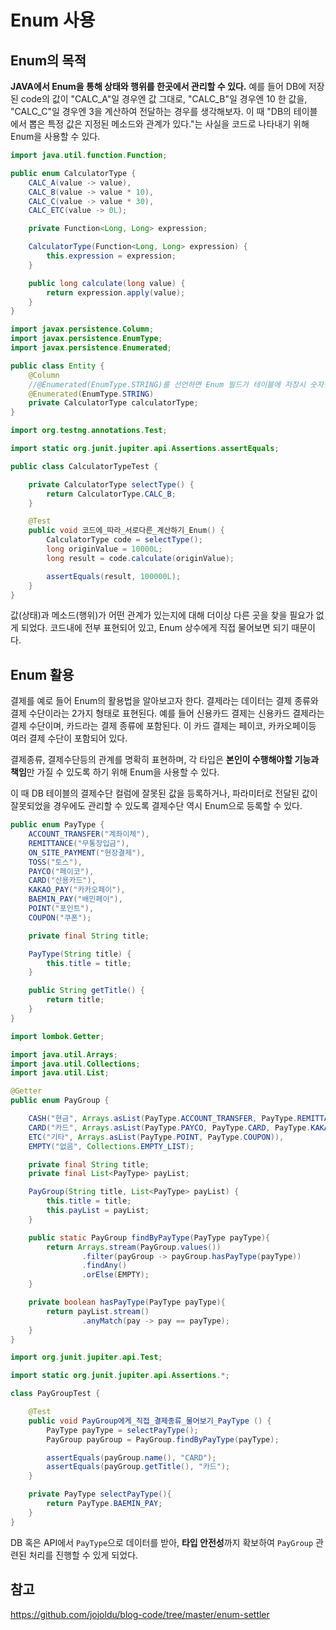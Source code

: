 # Enum 사용


## Enum의 목적

**JAVA에서 Enum을 통해 상태와 행위를 한곳에서 관리할 수 있다.**
예를 들어 DB에 저장된 code의 값이 "CALC_A"일 경우엔 값 그대로, "CALC_B"일 경우엔 10 한 값을, "CALC_C"일 경우엔 3을 계산하여 전달하는 경우를 생각해보자.
이 때 "DB의 테이블에서 뽑은 특정 값은 지정된 메소드와 관계가 있다."는 사실을 코드로 나타내기 위해 Enum을 사용할 수 있다.

```java
import java.util.function.Function;

public enum CalculatorType {
    CALC_A(value -> value),
    CALC_B(value -> value * 10),
    CALC_C(value -> value * 30),
    CALC_ETC(value -> 0L);

    private Function<Long, Long> expression;

    CalculatorType(Function<Long, Long> expression) {
        this.expression = expression;
    }

    public long calculate(long value) {
        return expression.apply(value);
    }
}
```

```java
import javax.persistence.Column;
import javax.persistence.EnumType;
import javax.persistence.Enumerated;

public class Entity {
    @Column
    //@Enumerated(EnumType.STRING)를 선언하면 Enum 필드가 테이블에 저장시 숫자형인 1,2,3이 아닌, Enum의 name이 저장된다.
    @Enumerated(EnumType.STRING)
    private CalculatorType calculatorType;
}
```

```java
import org.testng.annotations.Test;

import static org.junit.jupiter.api.Assertions.assertEquals;

public class CalculatorTypeTest {

    private CalculatorType selectType() {
        return CalculatorType.CALC_B;
    }

    @Test
    public void 코드에_따라_서로다른_계산하기_Enum() {
        CalculatorType code = selectType();
        long originValue = 10000L;
        long result = code.calculate(originValue);

        assertEquals(result, 100000L);
    }
}
```
값(상태)과 메소드(행위)가 어떤 관계가 있는지에 대해 더이상 다른 곳을 찾을 필요가 없게 되었다.
코드내에 전부 표현되어 있고, Enum 상수에게 직접 물어보면 되기 때문이다.

## Enum 활용

결제를 예로 들어 Enum의 활용법을 알아보고자 한다.
결제라는 데이터는 결제 종류와 결제 수단이라는 2가지 형태로 표현된다.
예를 들어 신용카드 결제는 신용카드 결제라는 결제 수단이며, 카드라는 결제 종류에 포함된다.
이 카드 결제는 페이코, 카카오페이등 여러 결제 수단이 포함되어 있다.

결제종류, 결제수단등의 관계를 명확히 표현하며,
각 타입은 **본인이 수행해야할 기능과 책임**만 가질 수 있도록 하기 위해 Enum을 사용할 수 있다.

이 때 DB 테이블의 결제수단 컬럼에 잘못된 값을 등록하거나,
파라미터로 전달된 값이 잘못되었을 경우에도 관리할 수 있도록 결제수단 역시 Enum으로 등록할 수 있다.

```java
public enum PayType {
    ACCOUNT_TRANSFER("계좌이체"),
    REMITTANCE("무통장입금"),
    ON_SITE_PAYMENT("현장결제"),
    TOSS("토스"),
    PAYCO("페이코"),
    CARD("신용카드"),
    KAKAO_PAY("카카오페이"),
    BAEMIN_PAY("배민페이"),
    POINT("포인트"),
    COUPON("쿠폰");

    private final String title;

    PayType(String title) {
        this.title = title;
    }

    public String getTitle() {
        return title;
    }
}
```

```java
import lombok.Getter;

import java.util.Arrays;
import java.util.Collections;
import java.util.List;

@Getter
public enum PayGroup {

    CASH("현금", Arrays.asList(PayType.ACCOUNT_TRANSFER, PayType.REMITTANCE, PayType.ON_SITE_PAYMENT, PayType.TOSS)),
    CARD("카드", Arrays.asList(PayType.PAYCO, PayType.CARD, PayType.KAKAO_PAY, PayType.BAEMIN_PAY)),
    ETC("기타", Arrays.asList(PayType.POINT, PayType.COUPON)),
    EMPTY("없음", Collections.EMPTY_LIST);

    private final String title;
    private final List<PayType> payList;

    PayGroup(String title, List<PayType> payList) {
        this.title = title;
        this.payList = payList;
    }

    public static PayGroup findByPayType(PayType payType){
        return Arrays.stream(PayGroup.values())
                .filter(payGroup -> payGroup.hasPayType(payType))
                .findAny()
                .orElse(EMPTY);
    }

    private boolean hasPayType(PayType payType){
        return payList.stream()
                .anyMatch(pay -> pay == payType);
    }
}
```

```java
import org.junit.jupiter.api.Test;

import static org.junit.jupiter.api.Assertions.*;

class PayGroupTest {

    @Test
    public void PayGroup에게_직접_결제종류_물어보기_PayType () {
        PayType payType = selectPayType();
        PayGroup payGroup = PayGroup.findByPayType(payType);

        assertEquals(payGroup.name(), "CARD");
        assertEquals(payGroup.getTitle(), "카드");
    }

    private PayType selectPayType(){
        return PayType.BAEMIN_PAY;
    }
}
```

DB 혹은 API에서 `PayType`으로 데이터를 받아, **타입 안전성**까지 확보하여 `PayGroup` 관련된 처리를 진행할 수 있게 되었다.

## 참고
https://github.com/jojoldu/blog-code/tree/master/enum-settler



